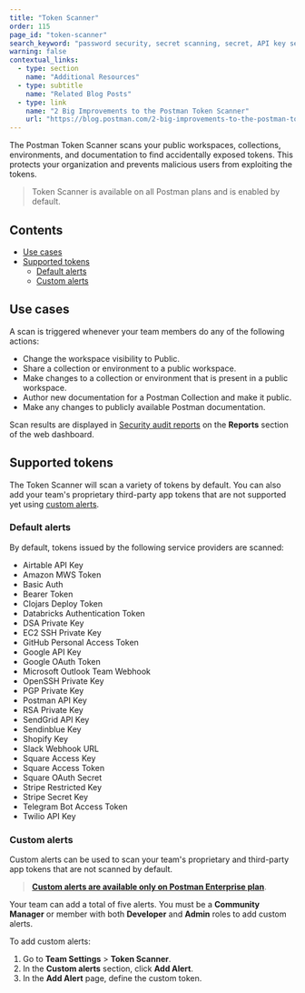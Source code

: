 ```yaml
---
title: "Token Scanner"
order: 115
page_id: "token-scanner"
search_keyword: "password security, secret scanning, secret, API key security"
warning: false
contextual_links:
  - type: section
    name: "Additional Resources"
  - type: subtitle
    name: "Related Blog Posts"
  - type: link
    name: "2 Big Improvements to the Postman Token Scanner"
    url: "https://blog.postman.com/2-big-improvements-to-the-postman-token-scanner/"
---
```


The Postman Token Scanner scans your public workspaces, collections, environments, and documentation to find accidentally exposed tokens. This protects your organization and prevents malicious users from exploiting the tokens.

> Token Scanner is available on all Postman plans and is enabled by default.

## Contents

* [Use cases](#use-cases)
* [Supported tokens](#supported-tokens)
    * [Default alerts](#default-alerts)
    * [Custom alerts](#custom-alerts)

## Use cases

A scan is triggered whenever your team members do any of the following actions:

* Change the workspace visibility to Public.
* Share a collection or environment to a public workspace.
* Make changes to a collection or environment that is present in a public workspace.
* Author new documentation for a Postman Collection and make it public.
* Make any changes to publicly available Postman documentation.

Scan results are displayed in [Security audit reports](/docs/designing-and-developing-your-api/view-and-analyze-api-reports/#security-audit-reports) on the **Reports** section of the web dashboard.

## Supported tokens

The Token Scanner will scan a variety of tokens by default. You can also add your team's proprietary third-party app tokens that are not supported yet using [custom alerts](#custom-alerts).

### Default alerts

By default, tokens issued by the following service providers are scanned:

* Airtable API Key
* Amazon MWS Token
* Basic Auth
* Bearer Token
* Clojars Deploy Token
* Databricks Authentication Token
* DSA Private Key
* EC2 SSH Private Key
* GitHub Personal Access Token
* Google API Key
* Google OAuth Token
* Microsoft Outlook Team Webhook
* OpenSSH Private Key
* PGP Private Key
* Postman API Key
* RSA Private Key
* SendGrid API Key
* Sendinblue Key
* Shopify Key
* Slack Webhook URL
* Square Access Key
* Square Access Token
* Square OAuth Secret
* Stripe Restricted Key
* Stripe Secret Key
* Telegram Bot Access Token
* Twilio API Key

### Custom alerts

Custom alerts can be used to scan your team's proprietary and third-party app tokens that are not scanned by default.

> **[Custom alerts are available only on Postman Enterprise plan](https://www.postman.com/pricing/)**.

Your team can add a total of five alerts. You must be a **Community Manager** or member with both **Developer** and **Admin** roles to add custom alerts.

To add custom alerts:

1. Go to **Team Settings** > **Token Scanner**.
2. In the **Custom alerts** section, click **Add Alert**.
3. In the **Add Alert** page, define the custom token.
